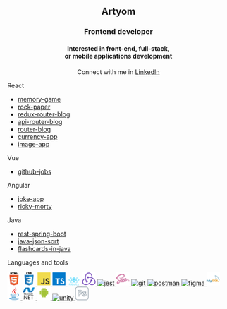 <h2 align="center">Artyom</h2>
<h3 align="center">Frontend developer</h3>
<h4 align="center">Interested in front-end, full-stack,<br>
or mobile applications development

</h4>
<p align="center">
<span align="center">Connect with me in <a href="https://www.linkedin.com/in/artyom-nagornyih/" target="blank">LinkedIn</a>
</span>
</p>
<!-- - 📚 Currently learning **Node.js**-->
<!-- - 👨‍💻 All projects are available [here](https://github.com/artyom-n?tab=repositories)-->
<!--### Tree of projects:-->   
      
  React
  - [memory-game](https://github.com/artyom-n/memory-game)
  - [rock-paper](https://github.com/artyom-n/rock-paper)
  - [redux-router-blog](https://github.com/artyom-n/redux-blog)
  - [api-router-blog](https://github.com/artyom-n/api-blog)
  - [router-blog](https://github.com/artyom-n/router-blog)   
  - [currency-app](https://github.com/artyom-n/currency-app)
  - [image-app](https://github.com/artyom-n/image-app)    
            
  Vue
  - [github-jobs](https://github.com/artyom-n/dev-challenges)       

  Angular
  - [joke-app](https://github.com/artyom-n/joke-app)
  - [ricky-morty](https://github.com/artyom-n/ricky-morty)
      
  Java
  - [rest-spring-boot](https://github.com/artyom-n/rest-spring-boot)
  - [java-json-sort](https://github.com/artyom-n/java-json-sort)
  - [flashcards-in-java](https://github.com/artyom-n/flashcards-in-java)      

Languages and tools
<p
<a href="https://www.w3.org/html/" target="_blank"> <img src="https://raw.githubusercontent.com/devicons/devicon/master/icons/html5/html5-original-wordmark.svg" alt="html5" width="30" height="30"/> </a>
<a href="https://www.w3schools.com/css/" target="_blank"> <img src="https://raw.githubusercontent.com/devicons/devicon/master/icons/css3/css3-original-wordmark.svg" alt="css3" width="30" height="30"/> </a> 
<a href="https://developer.mozilla.org/en-US/docs/Web/JavaScript" target="_blank"> <img src="https://raw.githubusercontent.com/devicons/devicon/master/icons/javascript/javascript-original.svg" alt="javascript" width="30" height="30"/> </a> 
<a href="https://www.typescriptlang.org/" target="_blank"> <img src="https://raw.githubusercontent.com/devicons/devicon/master/icons/typescript/typescript-original.svg" alt="typescript" width="30" height="30"/> </a>
<a href="https://reactjs.org/" target="_blank"> <img src="https://raw.githubusercontent.com/devicons/devicon/master/icons/react/react-original-wordmark.svg" alt="react" width="30" height="20"/> </a> 
<a href="https://redux.js.org" target="_blank"> <img src="https://raw.githubusercontent.com/devicons/devicon/master/icons/redux/redux-original.svg" alt="redux" width="30" height="30"/> </a> 
<a href="https://jestjs.io" target="_blank"> <img src="https://www.vectorlogo.zone/logos/jestjsio/jestjsio-icon.svg" alt="jest" width="30" height="30"/> </a>
<a href="https://sass-lang.com" target="_blank"> <img src="https://raw.githubusercontent.com/devicons/devicon/master/icons/sass/sass-original.svg" alt="sass" width="30" height="30"/> </a> 
<a href="https://git-scm.com/" target="_blank"> <img src="https://www.vectorlogo.zone/logos/git-scm/git-scm-icon.svg" alt="git" width="30" height="30"/> </a> 
<a href="https://postman.com" target="_blank"> <img src="https://www.vectorlogo.zone/logos/getpostman/getpostman-icon.svg" alt="postman" width="20" height="20"/> </a>
<a href="https://www.figma.com/" target="_blank"> <img src="https://www.vectorlogo.zone/logos/figma/figma-icon.svg" alt="figma" width="30" height="30"/> </a> 
<a href="https://www.mysql.com/" target="_blank"> <img src="https://raw.githubusercontent.com/devicons/devicon/master/icons/mysql/mysql-original-wordmark.svg" alt="mysql" width="30" height="30"/> </a>
<a href="https://www.java.com" target="_blank"> <img src="https://raw.githubusercontent.com/devicons/devicon/master/icons/java/java-original.svg" alt="java" width="30" height="30"/> </a>
<a href="https://dotnet.microsoft.com/" target="_blank"> <img src="https://raw.githubusercontent.com/devicons/devicon/master/icons/dot-net/dot-net-original-wordmark.svg" alt="dotnet" width="30" height="30"/> </a> 
<a href="https://developer.android.com" target="_blank"> <img src="https://raw.githubusercontent.com/devicons/devicon/master/icons/android/android-original-wordmark.svg" alt="android" width="30" height="30"/> </a>
<a href="https://unity.com/" target="_blank"> <img src="https://www.vectorlogo.zone/logos/unity3d/unity3d-icon.svg" alt="unity" width="30" height="30"/> </a>
<a href="https://www.photoshop.com/en" target="_blank"> <img src="https://raw.githubusercontent.com/devicons/devicon/master/icons/photoshop/photoshop-line.svg" alt="photoshop" width="30" height="30"/> </a> 
